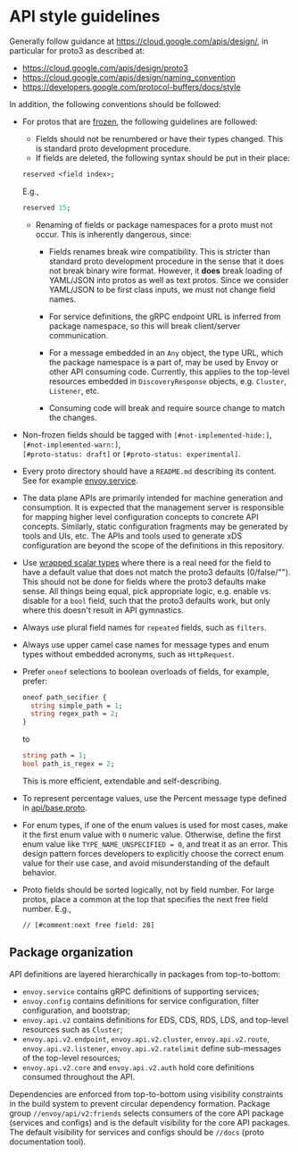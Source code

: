 # API style guidelines

Generally follow guidance at https://cloud.google.com/apis/design/, in
particular for proto3 as described at:

* https://cloud.google.com/apis/design/proto3
* https://cloud.google.com/apis/design/naming_convention
* https://developers.google.com/protocol-buffers/docs/style

In addition, the following conventions should be followed:

* For protos that are [frozen](https://www.envoyproxy.io/docs/envoy/latest/configuration/overview/v2_overview#status),
  the following guidelines are followed:

  * Fields should not be renumbered or have their types changed. This is standard proto development
    procedure.
  * If fields are deleted, the following syntax should be put in their place:

  ```proto
  reserved <field index>;
  ```

  E.g.,

  ```proto
  reserved 15;
  ```

  * Renaming of fields or package namespaces for a proto must not occur. This is inherently dangerous, since:
    * Fields renames break wire compatibility. This is stricter than standard proto development procedure
      in the sense that it does not break binary wire format. However, it **does** break loading
      of YAML/JSON into protos as well as text protos. Since we consider YAML/JSON to be first class
      inputs, we must not change field names.

    * For service definitions, the gRPC endpoint URL is inferred from package
      namespace, so this will break client/server communication.

    * For a message embedded in an `Any` object, the type URL, which the package
      namespace is a part of, may be used by Envoy or other API consuming code.
      Currently, this applies to the top-level resources embedded in
      `DiscoveryResponse` objects, e.g. `Cluster`, `Listener`, etc.

    * Consuming code will break and require source change to match the changes.

* Non-frozen fields should be tagged with `[#not-implemented-hide:]`, `[#not-implemented-warn:]`,  
  `[#proto-status: draft]` or `[#proto-status: experimental]`.

* Every proto directory should have a `README.md` describing its content. See
  for example [envoy.service](envoy/service/README.md).

* The data plane APIs are primarily intended for machine generation and consumption.
  It is expected that the management server is responsible for mapping higher
  level configuration concepts to concrete API concepts. Similarly, static configuration
  fragments may be generated by tools and UIs, etc. The APIs and tools used
  to generate xDS configuration are beyond the scope of the definitions in this
  repository.

* Use [wrapped scalar
  types](https://github.com/google/protobuf/blob/master/src/google/protobuf/wrappers.proto)
  where there is a real need for the field to have a default value that does not
  match the proto3 defaults (0/false/""). This should not be done for fields
  where the proto3 defaults make sense. All things being equal, pick appropriate
  logic, e.g. enable vs. disable for a `bool` field, such that the proto3
  defaults work, but only where this doesn't result in API gymnastics.

* Always use plural field names for `repeated` fields, such as `filters`.

* Always use upper camel case names for message types and enum types without embedded
  acronyms, such as `HttpRequest`.

* Prefer `oneof` selections to boolean overloads of fields, for example, prefer:

  ```proto
  oneof path_secifier {
    string simple_path = 1;
    string regex_path = 2;
  }
  ```

  to

  ```proto
  string path = 1;
  bool path_is_regex = 2;
  ```

  This is more efficient, extendable and self-describing.

* To represent percentage values, use the Percent message type defined in [api/base.proto](api/base.proto).

* For enum types, if one of the enum values is used for most cases, make it the
  first enum value with `0` numeric value. Otherwise, define the first enum
  value like `TYPE_NAME_UNSPECIFIED = 0`, and treat it as an error. This design
  pattern forces developers to explicitly choose the correct enum value for
  their use case, and avoid misunderstanding of the default behavior.

* Proto fields should be sorted logically, not by field number. For large protos, place a common
  at the top that specifies the next free field number. E.g.,

  ```
  // [#comment:next free field: 28]
  ```

## Package organization

API definitions are layered hierarchically in packages from top-to-bottom:

- `envoy.service` contains gRPC definitions of supporting services;
- `envoy.config` contains definitions for service configuration, filter
configuration, and bootstrap;
- `envoy.api.v2` contains definitions for EDS, CDS, RDS, LDS, and top-level
resources such as `Cluster`;
- `envoy.api.v2.endpoint`, `envoy.api.v2.cluster`, `envoy.api.v2.route`,
`envoy.api.v2.listener`, `envoy.api.v2.ratelimit` define sub-messages of the top-level resources;
- `envoy.api.v2.core` and `envoy.api.v2.auth` hold core definitions consumed
throughout the API.

Dependencies are enforced from top-to-bottom using visibility constraints in
the build system to prevent circular dependency formation. Package group
`//envoy/api/v2:friends` selects consumers of the core API package (services and configs)
and is the default visibility for the core API packages. The default visibility
for services and configs should be `//docs` (proto documentation tool).
